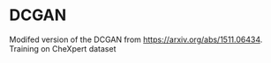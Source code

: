 # DCGAN
Modifed version of the DCGAN from https://arxiv.org/abs/1511.06434.
Training on CheXpert dataset 
